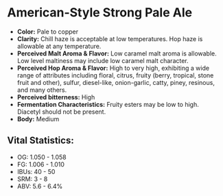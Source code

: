 # American-Style Strong Pale Ale

- **Color:** Pale to copper
- **Clarity:** Chill haze is acceptable at low temperatures. Hop haze is allowable at any temperature.
- **Perceived Malt Aroma & Flavor:** Low caramel malt aroma is allowable. Low level maltiness may include low caramel malt character.
- **Perceived Hop Aroma & Flavor:** High to very high, exhibiting a wide range of attributes including floral, citrus, fruity (berry, tropical, stone fruit and other), sulfur, diesel-like, onion-garlic, catty, piney, resinous, and many others.
- **Perceived bitterness:** High
- **Fermentation Characteristics:** Fruity esters may be low to high. Diacetyl should not be present.
- **Body:** Medium

## Vital Statistics:

- OG: 1.050 - 1.058
- FG: 1.006 - 1.010
- IBUs: 40 - 50
- SRM: 3 - 8
- ABV: 5.6 - 6.4% 
